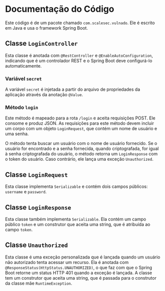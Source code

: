 # Documentação do Código

Este código é de um pacote chamado `com.scalesec.vulnado`. Ele é escrito em Java e usa o framework Spring Boot. 

## Classe `LoginController`

Esta classe é anotada com `@RestController` e `@EnableAutoConfiguration`, indicando que é um controlador REST e o Spring Boot deve configurá-lo automaticamente.

### Variável `secret`

A variável `secret` é injetada a partir do arquivo de propriedades da aplicação através da anotação `@Value`.

### Método `login`

Este método é mapeado para a rota `/login` e aceita requisições POST. Ele consome e produz JSON. As requisições para este método devem incluir um corpo com um objeto `LoginRequest`, que contém um nome de usuário e uma senha.

O método tenta buscar um usuário com o nome de usuário fornecido. Se o usuário for encontrado e a senha fornecida, quando criptografada, for igual à senha criptografada do usuário, o método retorna um `LoginResponse` com o token do usuário. Caso contrário, ele lança uma exceção `Unauthorized`.

## Classe `LoginRequest`

Esta classe implementa `Serializable` e contém dois campos públicos: `username` e `password`.

## Classe `LoginResponse`

Esta classe também implementa `Serializable`. Ela contém um campo público `token` e um construtor que aceita uma string, que é atribuída ao campo `token`.

## Classe `Unauthorized`

Esta classe é uma exceção personalizada que é lançada quando um usuário não autorizado tenta acessar um recurso. Ela é anotada com `@ResponseStatus(HttpStatus.UNAUTHORIZED)`, o que faz com que o Spring Boot retorne um status HTTP 401 quando a exceção é lançada. A classe tem um construtor que aceita uma string, que é passada para o construtor da classe mãe `RuntimeException`.